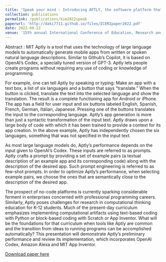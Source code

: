 ```yaml
---
title: 'Speak your mind : Introducing APTLY, the software platform that turns ideas into working apps'
collection: publications
permalink: /publications/kim2022speak
paperurl: 'http://daki7711.github.io/files/ICERIpaper2022.pdf'
date: 2022-09-22
venue: '15th annual International Conference of Education, Research and Innovation'
---
```


Abstract : MIT Aptly is a tool that uses the technology of large language models to automatically generate mobile apps from written or spoken natural language descriptions. Similar to Github’s Copilot, it is based on OpenAI’s Codex, a specially tuned version of GPT-3. Aptly lets people create programs without requiring any use of coding or knowledge of programming. 

For example, one can tell Aptly by speaking or typing:
 Make an app with a text box, a list of six languages and a button that says “translate.” When the button is clicked, translate the text into the selected language and show the translation.
The result is a complete functioning app for Android or iPhone. The app has a field for user input and six buttons labeled English, Spanish, French, German, Italian, Japanese. Pressing one of the buttons translates the input to the corresponding language. Aptly’s app generation is more than just a syntactic transformation of the input text. Aptly draws upon a large body of code with which it has been trained to provide a context for its app creation. In the above example, Aptly has independently chosen the six languages, something that was not specified in the input text.

As most large language models do, Aptly’s performance depends on the input given to OpenAI’s Codex. These inputs are referred to as prompts. Aptly crafts a prompt by providing a set of example pairs (a textual description of an example app and its corresponding code) along with the description of the desired app. Such prompt engineering is referred to as few-shot prompts. In order to optimize Aptly’s performance, when selecting example pairs, we choose the ones that are semantically close to
the description of the desired app.

The prospect of no-code platforms is currently sparking considerable ferment in enterprises concerned with professional programming careers. Similarly, Aptly poses challenges for research in computational thinking education for K-12 students. Much of the present-day curriculum emphasizes implementing computational artifacts using text-based coding with Python or block-based coding with Scratch or App Inventor. What will be the foundations for that curriculum when tools like Aptly are common and the transition from ideas to running programs can be accomplished automatically?
This presentation will demonstrate Aptly’s preliminary performance and review its implementation, which incorporates OpenAI Codex, Amazon Alexa and MIT App Inventor.

[Download paper here](http://daki7711.github.io/files/ICERIpaper2022.pdf)

